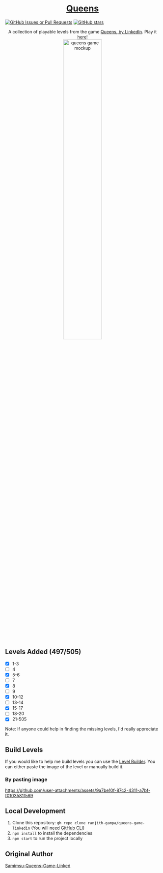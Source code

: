 <div align="center">
  <h1>
    <a href="https://queensgamerg.vercel.app/">
      Queens
    </a>
  </h1>
</div>

[![GitHub Issues or Pull Requests](https://img.shields.io/github/issues/ranjith-gampa/queens-game-linkedin)](https://github.com/ranjith-gampa/queens-game-linkedin/issues)
[![GitHub stars](https://img.shields.io/github/stars/ranjith-gampa/queens-game-linkedin?style=flat-square&label=github%20stars)](https://github.com/ranjith-gampa/queens-game-linkedin/stargazers)

<div align="center">
  <div>
    A collection of playable levels from the game
    <a href="https://www.linkedin.com/showcase/queens-game">
      Queens, by LinkedIn</a
    >. Play it <a href="https://queensgamerg.vercel.app/"> here</a>!
  </div>
  <img src="https://github.com/user-attachments/assets/6fda1818-21f7-4d65-a288-75c9a4f30f65" width="50%" alt="queens game mockup">
</div>

## Levels Added (497/505)

- [x] 1-3
- [ ] 4
- [x] 5-6
- [ ] 7
- [x] 8
- [ ] 9
- [x] 10-12
- [ ] 13-14
- [x] 15-17
- [ ] 18-20
- [x] 21-505

Note: If anyone could help in finding the missing levels, I'd really appreciate it.

## Build Levels

If you would like to help me build levels you can use the [Level Builder](https://queensgame.vercel.app/level-builder). You can either paste the image of the level or manually build it.

### By pasting image

https://github.com/user-attachments/assets/9a7be10f-87c2-4311-a7bf-f0103581f569

## Local Development

1. Clone this repository: `gh repo clone ranjith-gampa/queens-game-linkedin` (You will need [GitHub CLI](https://cli.github.com/))
2. `npm install` to install the dependencies
3. `npm start` to run the project locally

## Original Author

[Samimsu-Queens-Game-Linked](https://github.com/samimsu/queens-game-linkedin)
